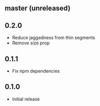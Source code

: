 ## master (unreleased)

## 0.2.0

- Reduce jaggedness from thin segments
- Remove size prop

## 0.1.1

- Fix npm dependencies

## 0.1.0

- Initial release

